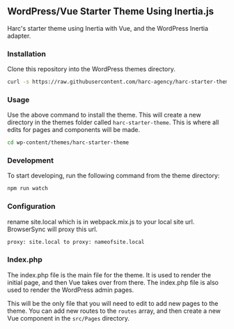 ## WordPress/Vue Starter Theme Using Inertia.js

Harc's starter theme using Inertia with Vue, and the WordPress Inertia adapter.

### Installation
Clone this repository into the WordPress themes directory.

```bash
curl -s https://raw.githubusercontent.com/harc-agency/harc-starter-theme/master/install-theme.sh | bash -s
```

### Usage
Use the above command to install the theme. This will create a new directory in the themes folder called `harc-starter-theme`. This is where all edits for pages and components will be made.

```bash
cd wp-content/themes/harc-starter-theme
```

### Development
To start developing, run the following command from the theme directory: 

```bash
npm run watch
```

### Configuration
rename site.local which is in webpack.mix.js to your local site url. BrowserSync will proxy this url.

```bash
proxy: site.local to proxy: nameofsite.local
``` 
 
### Index.php

The index.php file is the main file for the theme. It is used to render the initial page, and then Vue takes over from there. The index.php file is also used to render the WordPress admin pages.

This will be the only file that you will need to edit to add new pages to the theme. You can add new routes to the `routes` array, and then create a new Vue component in the `src/Pages` directory.

